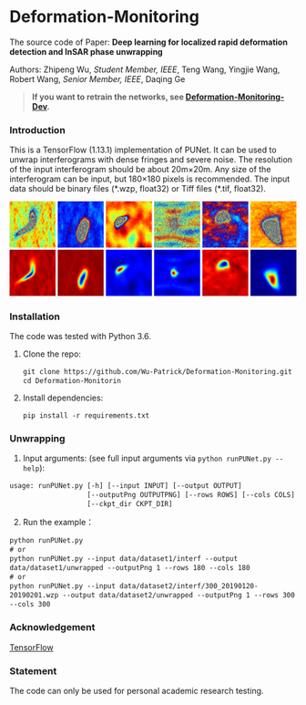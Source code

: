 # Deformation-Monitoring
The source code of Paper: **Deep learning for localized rapid deformation detection and InSAR phase unwrapping**

Authors: Zhipeng Wu, *Student Member, IEEE*, Teng Wang, Yingjie Wang, Robert Wang, *Senior Member, IEEE*, Daqing Ge


> **If you want to retrain the networks, see [Deformation-Monitoring-Dev](https://github.com/Wu-Patrick/Deformation-Monitoring-Dev).**


### Introduction

This is a TensorFlow (1.13.1) implementation of PUNet. It can be used to unwrap interferograms with dense fringes and severe noise. The resolution of the input interferogram should be about 20m×20m. Any size of the interferogram can be input, but 180×180 pixels is recommended. The input data should be binary files (\*.wzp, float32) or Tiff files (\*.tif, float32).

![img](img.png)

### Installation

The code was tested with Python 3.6.

1. Clone the repo:

   ~~~shell
   git clone https://github.com/Wu-Patrick/Deformation-Monitoring.git
   cd Deformation-Monitorin
   ~~~

2. Install dependencies:

   ~~~shell
   pip install -r requirements.txt
   ~~~

### Unwrapping

1. Input arguments: (see full input arguments via `python runPUNet.py --help`):

~~~shell
usage: runPUNet.py [-h] [--input INPUT] [--output OUTPUT]
                   [--outputPng OUTPUTPNG] [--rows ROWS] [--cols COLS]
                   [--ckpt_dir CKPT_DIR]
~~~

2. Run the example：

~~~shell
python runPUNet.py
# or
python runPUNet.py --input data/dataset1/interf --output data/dataset1/unwrapped --outputPng 1 --rows 180 --cols 180
# or
python runPUNet.py --input data/dataset2/interf/300_20190120-20190201.wzp --output data/dataset2/unwrapped --outputPng 1 --rows 300 --cols 300
~~~

### Acknowledgement

[TensorFlow ](https://tensorflow.google.cn/)

### Statement

The code can only be used for personal academic research testing.
